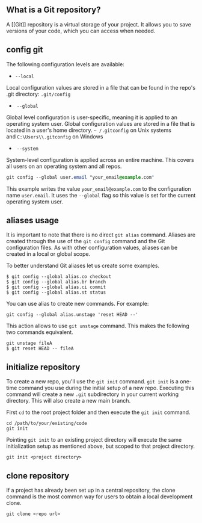 ## What is a Git repository?

A [[Git]] repository is a virtual storage of your project. It allows you to save versions of your code, which you can access when needed.
## config git

The following configuration levels are available:

- `--local`

Local configuration values are stored in a file that can be found in the repo's .git directory: `.git/config`  

-  `--global`

Global level configuration is user-specific, meaning it is applied to an operating system user. Global configuration values are stored in a file that is located in a user's home directory. `~ /.gitconfig` on Unix systems and `C:\Users\\.gitconfig` on Windows  

-  `--system`

System-level configuration is applied across an entire machine. This covers all users on an operating system and all repos.

```css
git config --global user.email "your_email@example.com"
```

This example writes the value `your_email@example.com` to the configuration name `user.email`. It uses the `--global` flag so this value is set for the current operating system user.
## aliases usage

It is important to note that there is no direct `git alias` command. Aliases are created through the use of the `git config` command and the Git configuration files. As with other configuration values, aliases can be created in a local or global scope.

To better understand Git aliases let us create some examples.

```
$ git config --global alias.co checkout
$ git config --global alias.br branch
$ git config --global alias.ci commit
$ git config --global alias.st status
```

You can use alias to create new commands. For example:

```
git config --global alias.unstage 'reset HEAD --'
```

This action allows to use `git unstage` command. This makes the following two commands equivalent.

```
git unstage fileA
$ git reset HEAD -- fileA
```
## initialize repository

To create a new repo, you'll use the `git init` command. `git init` is a one-time command you use during the initial setup of a new repo. Executing this command will create a new `.git` subdirectory in your current working directory. This will also create a new main branch.

First `cd` to the root project folder and then execute the `git init` command.

```
cd /path/to/your/existing/code 
git init
```

Pointing `git init` to an existing project directory will execute the same initialization setup as mentioned above, but scoped to that project directory.

```
git init <project directory>
```
## clone repository

If a project has already been set up in a central repository, the clone command is the most common way for users to obtain a local development clone.

```
git clone <repo url>
```

